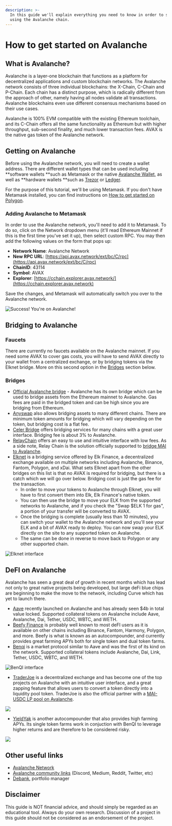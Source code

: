 ```yaml
---
description: >-
  In this guide we'll explain everything you need to know in order to start
  using the Avalanche chain.
---
```


# How to get started on Avalanche

## What is Avalanche?

Avalanche is a layer-one blockchain that functions as a platform for decentralized applications and custom blockchain networks. The Avalanche network consists of three individual blockchains: the X-Chain, C-Chain and P-Chain. Each chain has a distinct purpose, which is radically different from the approach of other, namely having all nodes validate all transactions. Avalanche blockchains even use different consensus mechanisms based on their use cases.

Avalanche is 100% EVM compatible with the existing Ethereum toolchain, and its C-Chain offers all the same functionality as Ethereum but with higher throughput, sub-second finality, and much lower transaction fees. AVAX is the native gas token of the Avalanche network.

## Getting on Avalanche

Before using the Avalanche network, you will need to create a wallet address. There are different wallet types that can be used including **software wallets **such as Metamask or the native [Avalanche Wallet](https://wallet.avax.network), as well as **hardware wallets **such as [Trezor](https://trezor.io/coins/) or [Ledger](https://support.ledger.com/hc/en-us/articles/360020765779-Avalanche-AVAX-?docs=true). 

For the purpose of this tutorial, we'll be using Metamask. If you don't have Metamask installed, you can find instructions on [How to get started on Polygon](../tutoriales-de-polygon/how-to-get-started-on-polygon.md).

### Adding Avalanche to Metamask

In order to use the Avalanche network, you'll need to add it to Metamask. To do so, click on the Network dropdown menu (it'll read Ethereum Mainnet if this is the first time you've set it up), then select custom RPC. You may then add the following values on the form that pops up:

* **Network Name**: Avalanche Network
* **New RPC URL**: [https://api.avax.network/ext/bc/C/rpc](https://api.avax.network/ext/bc/C/rpc)
* **ChainID**: 43114
* **Symbol**: AVAX
* **Explorer**: [https://cchain.explorer.avax.network/](https://cchain.explorer.avax.network)

Save the changes, and Metamask will automatically switch you over to the Avalanche network.

![Success! You're on Avalanche!](<../.gitbook/assets/image (36).png>)

## Bridging to Avalanche

### Faucets

There are currently no faucets available on the Avalanche mainnet. If you need some AVAX to cover gas costs, you will have to send AVAX directly to your wallet from a centralized exchange, or by bridging tokens via the Elknet bridge. More on this second option in the [Bridges](how-to-get-started-on-avalanche.md#bridges) section below.

### Bridges

* [Official Avalanche bridge](https://bridge.avax.network) - Avalanche has its own bridge which can be used to bridge assets from the Ethereum mainnet to Avalanche. Gas fees are paid in the bridged token and can be high since you are bridging from Ethereum.
* [Anyswap](https://anyswap.exchange/#/bridge) also allows bridging assets to many different chains. There are minimum token amounts for bridging which will vary depending on the token, but bridging cost is a flat fee.
* [Celer Bridge](https://cbridge.celer.network/#/transfer) offers bridging services for many chains with a great user interface. Bridging fee is about 3% to Avalanche.
* [RelayChain](https://app.relaychain.com/#/cross-chain-bridge-transfer) offers an easy to use and intuitive interface with low fees. As a side note, Relay Chain is the solution officially supported to [bridge MAI to Avalanche](../mai-metaverse.md#avalanche).
* [Elknet](https://app.elk.finance/#/elknet) is a bridging service offered by Elk Finance, a decentralized exchange available on multiple networks including Avalanche, Binance, Fantom, Polygon, and xDai. What sets Elknet apart from the other bridges on this list is that no AVAX is required for bridging, but there is a catch which we will go over below. Bridging cost is just the gas fee for the transaction.
  * In order to move your tokens to Avalanche through Elknet, you will have to first convert them into Elk, Elk Finance's native token. 
  * You can then use the bridge to move your ELK from the supported networks to Avalanche, and if you check the "Swap $ELK 1 for gas", a portion of your transfer will be converted to AVAX. 
  * Once the bridging is complete (usually less than 10 minutes), you can switch your wallet to the Avalanche network and you'll see your ELK and a bit of AVAX ready to deploy. You can now swap your ELK directly on the site to any supported token on Avalanche.
  * The same can be done in reverse to move back to Polygon or any other supported chain.

![Elknet interface](<../.gitbook/assets/image (34).png>)

## DeFI on Avalanche

Avalanche has seen a great deal of growth in recent months which has lead not only to great native projects being developed, but large deFi blue chips are beginning to make the move to the network, including Curve which has yet to launch there.

* [Aave](https://app.aave.com/dashboard) recently launched on Avalanche and has already seen $4b in total value locked. Supported collateral tokens on Avalanche include Aave, Avalanche, Dai, Tether, USDC, WBTC, and WETH.
* [Beefy Finance](https://app.beefy.finance/#/avax) is probably well known to most deFI users as it is available on other chains including Binance, Fantom, Harmony, Polygon, and more. Beefy is what is known as an autocompounder, and currently provides great farming APYs both for single token and dual token farms.
* [Benqi](https://app.benqi.fi/markets) is a market protocol similar to Aave and was the first of its kind on the network. Supported collateral tokens include Avalanche, Dai, Link, Tether, USDC, WBTC, and WETH.

![BenQI interface](<../.gitbook/assets/image (37).png>)

* [TraderJoe](https://www.traderjoexyz.com/#/home) is a decentralized exchange and has become one of the top projects on Avalanche with an intuitive user interface, and a great zapping feature that allows users to convert a token directly into a liquidity pool token. TraderJoe is also the official partner with a [MAI-USDC LP pool on Avalanche](../mai-metaverse.md#usando-mai-en-avax).

![](<../.gitbook/assets/image (33).png>)

* [YieldYak](https://yieldyak.com/farms) is another autocompounder that also provides high farming APYs. Its single token farms work in conjuction with BenQI to leverage higher returns and are therefore to be considered risky.

![](<../.gitbook/assets/image (35).png>)

## Other useful links

* [Avalanche Network](htts://avax)
* [Avalanche community links](https://www.avax.network/community) (Discord, Medium, Reddit, Twitter, etc)
* [Debank](https://debank.com), portfolio manager

## Disclaimer

This guide is NOT financial advice, and should simply be regarded as an educational tool. Always do your own research. Discussion of a project in this guide should not be considered as an endorsement of the project.
